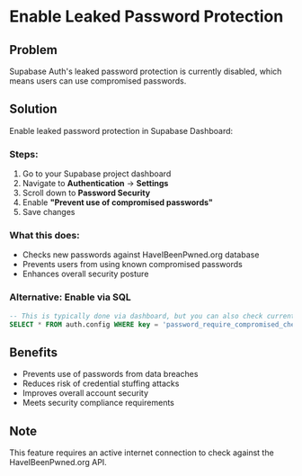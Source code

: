 # Enable Leaked Password Protection

## Problem
Supabase Auth's leaked password protection is currently disabled, which means users can use compromised passwords.

## Solution
Enable leaked password protection in Supabase Dashboard:

### Steps:
1. Go to your Supabase project dashboard
2. Navigate to **Authentication** → **Settings**
3. Scroll down to **Password Security**
4. Enable **"Prevent use of compromised passwords"**
5. Save changes

### What this does:
- Checks new passwords against HaveIBeenPwned.org database
- Prevents users from using known compromised passwords
- Enhances overall security posture

### Alternative: Enable via SQL
```sql
-- This is typically done via dashboard, but you can also check current settings
SELECT * FROM auth.config WHERE key = 'password_require_compromised_check';
```

## Benefits
- Prevents use of passwords from data breaches
- Reduces risk of credential stuffing attacks
- Improves overall account security
- Meets security compliance requirements

## Note
This feature requires an active internet connection to check against the HaveIBeenPwned.org API. 